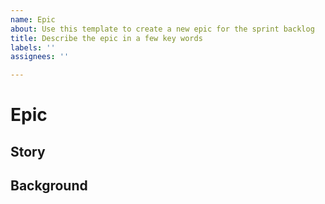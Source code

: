 ```yaml
---
name: Epic
about: Use this template to create a new epic for the sprint backlog
title: Describe the epic in a few key words
labels: ''
assignees: ''

---
```


# Epic
<!--  
This is the template to create an epic. An epic contains a user story as description and a background. Epics are broken down in user-stories (when possible or when there are some sub-tasks or when the implementation is not clear yet) or tasks (when there are no sub-tasks, and implementation is clear).
-->

## Story
<!--  
Your user story should be in the form:  As a <user> I want <feature> such that <benefit of feature/product increment>`
A user can be anybody who interacts with the Swarm code (node operator/app developer/client developer).
-->

## Background
<!--  
Mention here the reason of the user story, any technical details, link to meeting notes, architecture diagrams, etc. 
-->

